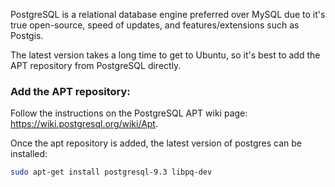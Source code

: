 PostgreSQL is a relational database engine preferred over MySQL due to it's true open-source, speed of updates, and features/extensions such as Postgis.

The latest version takes a long time to get to Ubuntu, so it's best to add the APT repository from PostgreSQL directly.

### Add the APT repository:

Follow the instructions on the PostgreSQL APT wiki page: https://wiki.postgresql.org/wiki/Apt.

Once the apt repository is added, the latest version of postgres can be installed:

``` bash
sudo apt-get install postgresql-9.3 libpq-dev
```
